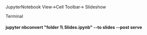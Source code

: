 JupyterNotebook
View->Cell Toolbar-> Slideshow

Terminal
#### jupyter nbconvert "folder 1\ Slides.ipynb" --to slides --post serve
